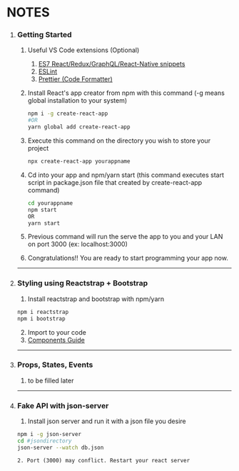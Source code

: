# NOTES

1. ### Getting Started
    1. Useful VS Code extensions (Optional)

        1. [ES7 React/Redux/GraphQL/React-Native snippets](https://marketplace.visualstudio.com/items?itemName=dsznajder.es7-react-js-snippets)
        2. [ESLint](https://marketplace.visualstudio.com/items?itemName=dbaeumer.vscode-eslint)
        3. [Prettier (Code Formatter)](https://marketplace.visualstudio.com/items?itemName=esbenp.prettier-vscode)

   2. Install React's app creator from npm with this command (-g means global installation to your system)

      ```bash
      npm i -g create-react-app
      #OR
      yarn global add create-react-app
      ```

   3. Execute this command on the directory you wish to store your project

      ```bash
      npx create-react-app yourappname
      ```

   4. Cd into your app and npm/yarn start (this command executes start script in package.json file that created by create-react-app command)

      ```bash
      cd yourappname
      npm start
      OR
      yarn start
      ```

   5. Previous command will run the serve the app to you and your LAN on port 3000 (ex: localhost:3000)

   6. Congratulations!! You are ready to start programming your app now.

   ------

2. ### Styling using Reactstrap + Bootstrap

   1. Install reactstrap and bootstrap with npm/yarn

   ```bash
   npm i reactstrap
   npm i bootstrap
   ```

    2. Import to your code
    3.  [Components Guide](http://reactstrap.github.io/components)

   ------

 3. ### Props, States, Events

     1. to be filled later

    ------


 4. ### Fake API with json-server

    1. Install json server and run it with a json file you desire

    ```bash
    npm i -g json-server
    cd #jsondirectory
    json-server --watch db.json
    ```

     	2. Port (3000) may conflict. Restart your react server

    
